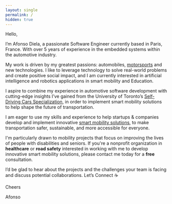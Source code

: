 ```yaml
---
layout: single
permalink: /
hidden: true
---
```


Hello, 

I’m Afonso Diela, a passionate Software Engineer currently based in Paris, France. With over 5 years of experience in the embedded systems within the automotive industry.

My work is driven by my greatest passions: automobiles, <a href="https://twitter.com/muntudiela/status/1683560038097383425/photo/1" target="_blank">motorsports</a> and new technologies. I like to leverage technology to solve real-world problems and create positive social impact, and I am currently interested in artificial intelligence and robotics applications in smart mobility and Education.

I aspire to combine my experience in automotive software development with cutting-edge insights I’ve gained from the University of Toronto’s <a href="https://medium.com/@muntudiela/the-top-5-skills-i-learned-from-the-university-of-toronto-self-driving-cars-specialization-2023-6470b36fe7ed" target="_blank">Self-Driving Cars Specialization</a>, in order to implement smart mobility solutions to help shape the future of transportation.

I am eager to use my skills and experience to help startups & companies develop and implement innovative <a href="https://github.com/diesimo-ai" target="_blank"> smart mobility solutions</a>, to make transportation safer, sustainable, and more accessible for everyone.

I'm particularly drawn to mobility projects that focus on improving the lives of people with disabilities and seniors. If you're a nonprofit organization in **healthcare** or **road safety** interested in working with me to develop innovative smart mobility solutions, please contact me today for a **free** consultation.

I’d be glad to hear about the projects and the challenges your team is facing and discuss potential collaborations. Let’s Connect ☕

Cheers

Afonso
